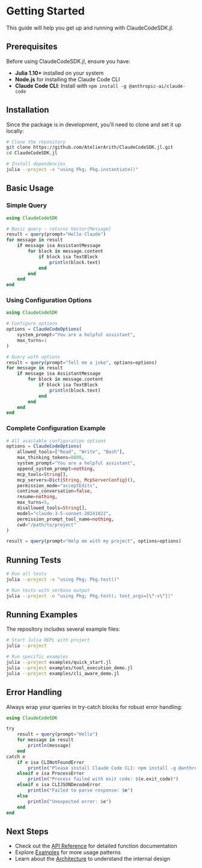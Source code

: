 # Getting Started

This guide will help you get up and running with ClaudeCodeSDK.jl.

## Prerequisites

Before using ClaudeCodeSDK.jl, ensure you have:

- **Julia 1.10+** installed on your system
- **Node.js** for installing the Claude Code CLI
- **Claude Code CLI**: Install with `npm install -g @anthropic-ai/claude-code`

## Installation

Since the package is in development, you'll need to clone and set it up locally:

```bash
# Clone the repository
git clone https://github.com/AtelierArith/ClaudeCodeSDK.jl.git
cd ClaudeCodeSDK.jl

# Install dependencies
julia --project -e "using Pkg; Pkg.instantiate()"
```

## Basic Usage

### Simple Query

```julia
using ClaudeCodeSDK

# Basic query - returns Vector{Message}
result = query(prompt="Hello Claude")
for message in result
    if message isa AssistantMessage
        for block in message.content
            if block isa TextBlock
                println(block.text)
            end
        end
    end
end
```

### Using Configuration Options

```julia
using ClaudeCodeSDK

# Configure options
options = ClaudeCodeOptions(
    system_prompt="You are a helpful assistant",
    max_turns=1
)

# Query with options
result = query(prompt="Tell me a joke", options=options)
for message in result
    if message isa AssistantMessage
        for block in message.content
            if block isa TextBlock
                println(block.text)
            end
        end
    end
end
```

### Complete Configuration Example

```julia
# All available configuration options
options = ClaudeCodeOptions(
    allowed_tools=["Read", "Write", "Bash"],
    max_thinking_tokens=8000,
    system_prompt="You are a helpful assistant",
    append_system_prompt=nothing,
    mcp_tools=String[],
    mcp_servers=Dict{String, McpServerConfig}(),
    permission_mode="acceptEdits",
    continue_conversation=false,
    resume=nothing,
    max_turns=5,
    disallowed_tools=String[],
    model="claude-3-5-sonnet-20241022",
    permission_prompt_tool_name=nothing,
    cwd="/path/to/project"
)

result = query(prompt="Help me with my project", options=options)
```

## Running Tests

```bash
# Run all tests
julia --project -e "using Pkg; Pkg.test()"

# Run tests with verbose output
julia --project -e "using Pkg; Pkg.test(; test_args=[\"-v\"])"
```

## Running Examples

The repository includes several example files:

```bash
# Start Julia REPL with project
julia --project

# Run specific examples
julia --project examples/quick_start.jl
julia --project examples/tool_execution_demo.jl
julia --project examples/cli_aware_demo.jl
```

## Error Handling

Always wrap your queries in try-catch blocks for robust error handling:

```julia
using ClaudeCodeSDK

try
    result = query(prompt="Hello")
    for message in result
        println(message)
    end
catch e
    if e isa CLINotFoundError
        println("Please install Claude Code CLI: npm install -g @anthropic-ai/claude-code")
    elseif e isa ProcessError
        println("Process failed with exit code: $(e.exit_code)")
    elseif e isa CLIJSONDecodeError
        println("Failed to parse response: $e")
    else
        println("Unexpected error: $e")
    end
end
```

## Next Steps

- Check out the [API Reference](api.md) for detailed function documentation
- Explore [Examples](examples.md) for more usage patterns
- Learn about the [Architecture](architecture.md) to understand the internal design
